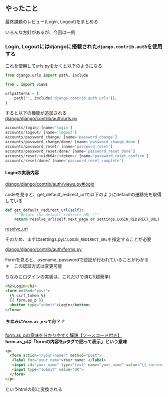 ## やったこと
最終課題のレビュー(Login, Logout)をまとめる  

いろんな方針があるが、今回は一例  

### Login, Logoutにはdjangoに搭載された`django.contrib.auth`を使用する

これを使用してurls.pyをかくと以下のようになる  

```python
from django.urls import path, include

from . import views

urlpatterns = [
    path('', include('django.contrib.auth.urls')),
]
```

すると以下の機能が追加される  
[django/django/contrib/auth/urls.py](https://github.com/django/django/blob/main/django/contrib/auth/urls.py)  
```python
accounts/login/ [name='login']
accounts/logout/ [name='logout']
accounts/password_change/ [name='password_change']
accounts/password_change/done/ [name='password_change_done']
accounts/password_reset/ [name='password_reset']
accounts/password_reset/done/ [name='password_reset_done']
accounts/reset/<uidb64>/<token>/ [name='password_reset_confirm']
accounts/reset/done/ [name='password_reset_complete']
```

#### Loginの実装内容
[django/django/contrib/auth/views.py#login](https://github.com/django/django/blob/main/django/contrib/auth/views.py#L42)  

codeを見ると、get_default_redirect_urlで以下のようにdefaultの遷移先を取得している  
```python
def get_default_redirect_url(self):
    """Return the default redirect URL."""
    return resolve_url(self.next_page or settings.LOGIN_REDIRECT_URL)
```

[resolve_url](https://github.com/django/django/blob/3702819227fd0cdd9b581cd99e11d1561d51cbeb/django/shortcuts.py#L117)  

そのため、まずはsettings.pyに`LOGIN_REDIRECT_URL`を指定することが必要  

[django/django/contrib/auth/forms.py](https://github.com/django/django/blob/3702819227fd0cdd9b581cd99e11d1561d51cbeb/django/contrib/auth/forms.py#L174)  

Formを見ると、usename, passwordで認証が行われていることがわかる  
＊　この認証方式は変更可能

ちなみにログインの実装は、これだけで済む!(超簡単)  
```html
<h2>Login</h2>
<form method="post">
  {% csrf_token %}
  {{ form.as_p }}
  <button type="submit">Login</button>
</form>
```

##### ちなみに`form.as_p`って何？？
[form.as_pの意味を分かりやすく解説【ソースコード付き】](https://codor.co.jp/django/meaning-form-as-p)  
**form.as_pは「formの内容をpタグで囲って表示」という意味**  

```html
<p>
  <form action="/your-name/" method="post">
   <label for="your_name">Your name: </label>
   <input id="your_name" type="text" name="your_name" value="{{ current_name }}">
   <input type="submit" value="OK">
  </form>
</p>
```
というhtmlの形に変換される  




















